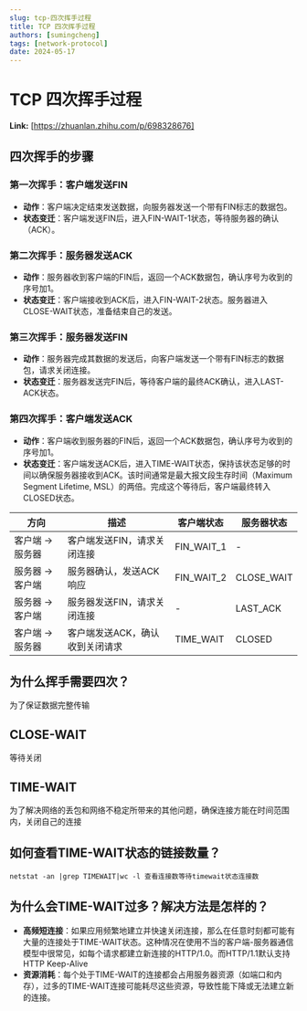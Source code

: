 ```yaml
---
slug: tcp-四次挥手过程
title: TCP 四次挥手过程
authors: [sumingcheng]
tags: [network-protocol]
date: 2024-05-17
---
```


# TCP 四次挥手过程



 **Link:** [https://zhuanlan.zhihu.com/p/698328676]

## 四次挥手的步骤  
### 第一次挥手：客户端发送FIN  

* **动作**：客户端决定结束发送数据，向服务器发送一个带有FIN标志的数据包。
* **状态变迁**：客户端发送FIN后，进入FIN-WAIT-1状态，等待服务器的确认（ACK）。

### 第二次挥手：服务器发送ACK  

* **动作**：服务器收到客户端的FIN后，返回一个ACK数据包，确认序号为收到的序号加1。
* **状态变迁**：客户端接收到ACK后，进入FIN-WAIT-2状态。服务器进入CLOSE-WAIT状态，准备结束自己的发送。

### 第三次挥手：服务器发送FIN  

* **动作**：服务器完成其数据的发送后，向客户端发送一个带有FIN标志的数据包，请求关闭连接。
* **状态变迁**：服务器发送完FIN后，等待客户端的最终ACK确认，进入LAST-ACK状态。

### 第四次挥手：客户端发送ACK  

* **动作**：客户端收到服务器的FIN后，返回一个ACK数据包，确认序号为收到的序号加1。
* **状态变迁**：客户端发送ACK后，进入TIME-WAIT状态，保持该状态足够的时间以确保服务器接收到ACK。该时间通常是最大报文段生存时间（Maximum Segment Lifetime, MSL）的两倍。完成这个等待后，客户端最终转入CLOSED状态。

| 方向 | 描述 | 客户端状态 | 服务器状态 |
| --- | --- | --- | --- |
| 客户端 -> 服务器 | 客户端发送FIN，请求关闭连接 | FIN\_WAIT\_1 | - |
| 服务器 -> 客户端 | 服务器确认，发送ACK响应 | FIN\_WAIT\_2 | CLOSE\_WAIT |
| 服务器 -> 客户端 | 服务器发送FIN，请求关闭连接 | - | LAST\_ACK |
| 客户端 -> 服务器 | 客户端发送ACK，确认收到关闭请求 | TIME\_WAIT | CLOSED |

## 为什么挥手需要四次？  

为了保证数据完整传输

## CLOSE-WAIT  

等待关闭

## TIME-WAIT  

为了解决网络的丢包和网络不稳定所带来的其他问题，确保连接方能在时间范围内，关闭自己的连接

## 如何查看TIME-WAIT状态的链接数量？  
```
netstat -an |grep TIMEWAIT|wc -l 查看连接数等待timewait状态连接数
```
## 为什么会TIME-WAIT过多？解决方法是怎样的？  

* **高频短连接**：如果应用频繁地建立并快速关闭连接，那么在任意时刻都可能有大量的连接处于TIME-WAIT状态。这种情况在使用不当的客户端-服务器通信模型中很常见，如每个请求都建立新连接的HTTP/1.0。而HTTP/1.1默认支持 HTTP Keep-Alive
* **资源消耗**：每个处于TIME-WAIT的连接都会占用服务器资源（如端口和内存），过多的TIME-WAIT连接可能耗尽这些资源，导致性能下降或无法建立新的连接。